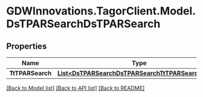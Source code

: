 # GDWInnovations.TagorClient.Model.DsTPARSearchDsTPARSearch

## Properties

Name | Type | Description | Notes
------------ | ------------- | ------------- | -------------
**TtTPARSearch** | [**List&lt;DsTPARSearchDsTPARSearchTtTPARSearchInner&gt;**](DsTPARSearchDsTPARSearchTtTPARSearchInner.md) |  | [optional] 

[[Back to Model list]](../README.md#documentation-for-models) [[Back to API list]](../README.md#documentation-for-api-endpoints) [[Back to README]](../README.md)

